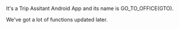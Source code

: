 It's a Trip Assitant Android App and its name is GO_TO_OFFICE(GTO).

We've got a lot of functions updated later.